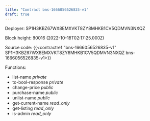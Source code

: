 ```yaml
---
title: "Contract bns-1666056526835-v1"
draft: true
---
```

Deployer: SP1H3KBZ67WX8EMXVKT8ZY8MHKB1CV5QDMVN3NXQZ


 



Block height: 80016 (2022-10-18T02:17:25.000Z)

Source code: {{<contractref "bns-1666056526835-v1" SP1H3KBZ67WX8EMXVKT8ZY8MHKB1CV5QDMVN3NXQZ bns-1666056526835-v1>}}

Functions:

* list-name _private_
* to-bool-response _private_
* change-price _public_
* purchase-name _public_
* unlist-name _public_
* get-current-name _read_only_
* get-listing _read_only_
* is-admin _read_only_
